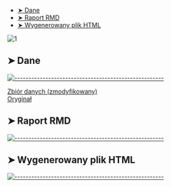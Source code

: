 
* [➤ Dane](#-data)
* [➤ Raport RMD](#-raport)
* [➤ Wygenerowany plik HTML](#-html)

![1](https://user-images.githubusercontent.com/9076417/72381127-1d165600-3717-11ea-983f-91fa400106db.png)

## ➤ Dane
[![-----------------------------------------------------](https://user-images.githubusercontent.com/9076417/72381127-1d165600-3717-11ea-983f-91fa400106db.png)](#raport)

<a href="https://github.com/Mattioo/Programowanie-w-R-Projekt/blob/master/abalone_missing.csv">Zbiór danych (zmodyfikowany)</a>
<br />
<a href="https://archive.ics.uci.edu/ml/datasets/Abalone">Oryginał</a>

## ➤ Raport RMD
[![-----------------------------------------------------](https://user-images.githubusercontent.com/9076417/72381127-1d165600-3717-11ea-983f-91fa400106db.png)](#raport)



## ➤ Wygenerowany plik HTML
[![-----------------------------------------------------](https://user-images.githubusercontent.com/9076417/72381127-1d165600-3717-11ea-983f-91fa400106db.png)](#html)
